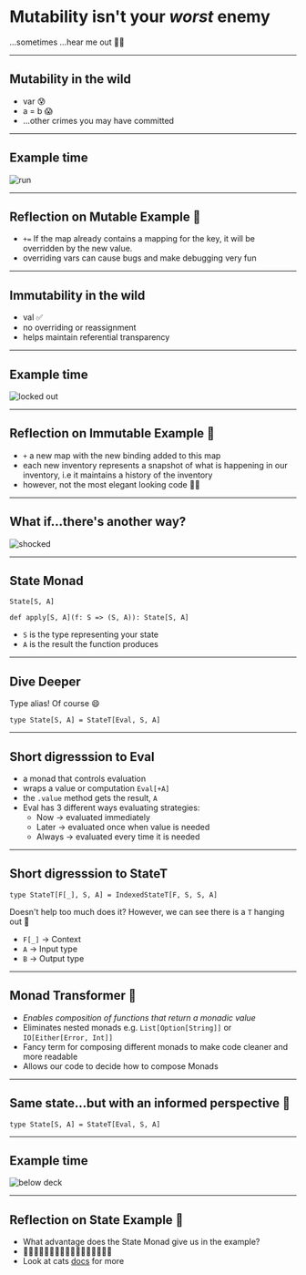# Mutability isn't your _worst_ enemy

...sometimes
...hear me out 👩‍🏫

---

## Mutability in the wild

- var 😰
- a = b 😱
- ...other crimes you may have committed

---

## Example time

![run](https://media2.giphy.com/media/Sux3kje9eOx1e/giphy.gif)

---

## Reflection on Mutable Example 🧢

- `+=` If the map already contains a mapping for the key, it will be overridden by the new value.
- overriding vars can cause bugs and make debugging very fun

---

## Immutability in the wild

- val ✅
- no overriding or reassignment
- helps maintain referential transparency

---

## Example time

![locked out](https://media0.giphy.com/media/Gx9JkhbjcL8E8/giphy.gif)

---

## Reflection on Immutable Example 🧢

- `+` a new map with the new binding added to this map
- each new inventory represents a snapshot of what is happening in our inventory, i.e it maintains a history of the inventory
- however, not the most elegant looking code 🤷‍♀️

---

## What if...there's another way?

![shocked](https://media0.giphy.com/media/3o6ozC2VM9R0XSMNKo/giphy.gif)

---

## State Monad

`State[S, A]`

```
def apply[S, A](f: S => (S, A)): State[S, A]

```

- `S` is the type representing your state
- `A` is the result the function produces

---

## Dive Deeper

Type alias! Of course 😄

```
type State[S, A] = StateT[Eval, S, A]
```

---

## Short digresssion to Eval

- a monad that controls evaluation
- wraps a value or computation `Eval[+A]`
- the `.value` method gets the result, `A`
- Eval has 3 different ways evaluating strategies:
  - Now -> evaluated immediately
  - Later -> evaluated once when value is needed
  - Always -> evaluated every time it is needed

---

## Short digresssion to StateT

```
type StateT[F[_], S, A] = IndexedStateT[F, S, S, A]
```

Doesn't help too much does it? However, we can see there is a `T` hanging out 🤔
- `F[_]` -> Context
- `A` -> Input type
- `B` -> Output type

---

## Monad Transformer 🤖

- _Enables composition of functions that return a monadic value_
- Eliminates nested monads e.g. `List[Option[String]]` or `IO[Either[Error, Int]]`
- Fancy term for composing different monads to make code cleaner and more readable
- Allows our code to decide how to compose Monads

---

## Same state...but with an informed perspective 👀

```
type State[S, A] = StateT[Eval, S, A]
```

---

## Example time

![below deck](https://media0.giphy.com/media/DFqxrRWUarhF6/giphy.gif)

---

## Reflection on State Example 🧢

- What advantage does the State Monad give us in the example?
- 🤔🤔🤔🤔🤔🤔🤔🤔🤔🤔🤔🤔🤔🤔🤔🤔🤔
- Look at cats [docs](https://typelevel.org/cats/datatypes/state.html) for more
